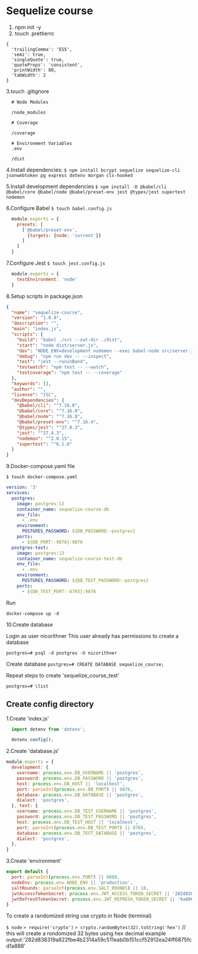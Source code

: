 # Sequelize course

1. npm init -y
2. touch .prettierrc

```prettierrc
{
  'trailingComma': 'ES5',
  'semi': true,
  'singleQuote': true,
  'quoteProps': 'consistent',
  'printWidth': 80,
  'tabWidth': 2
}

```

3.touch .gitignore

```gitignore
  # Node Modules
  
  /node_modules
  
  # Coverage
  
  /coverage
  
  # Environment Variables
  .env
  
  /dist

```

4.Install dependencies:
`$ npm install bcrypt sequelize sequelize-cli jsonwebtoken pg express dotenv morgan cls-hooked`

5.Install development dependencies
  `$ npm install -D @babel/cli @babel/core @babel/node @babel/preset-env jest @types/jest supertest nodemon`

6.Configure Babel
  `$ touch babel.config.js`

  ```javascript
    module.exports = {
      presets: [
        ['@babel/preset-env', 
          {targets: {node: 'current'}}
        ]
      ]
    }
  ```

7.Configure Jest
  `$ touch jest.config.js`

  ```javascript
    module.exports = {
      testEnvironment: 'node'
    }
  ```

8.Setup scripts in package.json

```json
{
  "name": "sequelize-course",
  "version": "1.0.0",
  "description": "",
  "main": "index.js",
  "scripts": {
    "build": "babel ./src --out-dir ./dist",
    "start": "node dist/server.js",
    "dev": "NODE_ENV=development nodemon --exec babel-node src/server.js",
    "debug": "npm run dev -- --inspect",
    "test": "jest --runinBand",
    "testwatch": "npm test -- --watch",
    "testcoverage": "npm test -- --coverage"
  },
  "keywords": [],
  "author": "",
  "license": "ISC",
  "devDependencies": {
    "@babel/cli": "^7.16.0",
    "@babel/core": "^7.16.0",
    "@babel/node": "^7.16.0",
    "@babel/preset-env": "^7.16.4",
    "@types/jest": "^27.0.3",
    "jest": "^27.4.3",
    "nodemon": "^2.0.15",
    "supertest": "^6.1.6"
  }
}
```

9.Docker-compose.yaml file

`$ touch docker-compose.yaml`

```yaml
version: '3'
services:
  postgres:
    image: postgres:13
    container_name: sequelize-course-db
    env_file:
      - .env
    environment:
      POSTGRES_PASSWORD: ${DB_PASSWORD:-postgres}
    ports:
      - ${DB_PORT:-9876}:9876
  postgres-test:
    image: postgres:13
    container_name: sequelize-course-test-db
    env_file:
      - .env
    environment:
      POSTGRES_PASSWORD: ${DB_TEST_PASSWORD:-postgres}
    ports:
      - ${DB_TEST_PORT:-8765}:9876
```

Run

`docker-compose up -d`

10.Create database

Login as user nicorithner
This user already has permissions to create a database

`postgres=# psql -d postgres -U nicorithner`

Create database
`postgres=# CREATE DATABASE sequelize_course;`

Repeat steps to create 'sequelize_course_test'


`postgres=# \list`

## Create config directory

1.Create 'index.js'

```javascript
  import dotenv from 'dotenv';

  dotenv.config();
```

2.Create 'database.js'

```javascript
module.exports = {
  development: {
    username: process.env.DB_USERNAME || 'postgres',
    password: process.env.DB_PASSWORD || 'postgres',
    host: process.env.DB_HOST || 'localhost',
    port: parseInt(process.env.DB_PORT) || 9876,
    database: process.env.DB_DATABASE || 'postgres',
    dialect: 'postgres',
  }, test: {
    username: process.env.DB_TEST_USERNAME || 'postgres',
    password: process.env.DB_TEST_PASSWORD || 'postgres',
    host: process.env.DB_TEST_HOST || 'localhost',
    port: parseInt(process.env.DB_TEST_PORT) || 8765,
    database: process.env.DB_TEST_DATABASE || 'postgres',
    dialect: 'postgres',
  },
}
```

3.Create 'environment'

```javascript
export default {
  port: parseInt(process.env.PORT) || 8080,
  nodeEnv: process.env.NODE_ENV || 'production',
  saltRounds: parseInt(process.env.SALT_ROUNDS) || 10,
  jwtAccessTokenSecret: process.env.JWT_ACCESS_TOKEN_SECRET || '282d838319a822fbe4b2314a59c511eab0b151ccf52912ea24ff6875fcd1a888',
  jwtRefreshTokenSecret: process.env.JWT_REFRESH_TOKEN_SECRET || '6a886c8fcc7b7f8b9bf44c7065e5e961f4b668fe56f8ca51991051d103c8eba0'
}
```

To create a randomized string use crypto in Node (terminal)

`$ node`
`> require('crypto')`
`> crypto.randomBytes(32).toString('hex')` // this will create a rondomized 32 bytes using hex decimal
example output:'282d838319a822fbe4b2314a59c511eab0b151ccf52912ea24ff6875fcd1a888'
